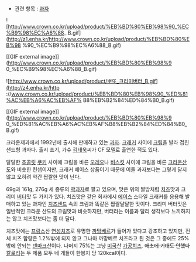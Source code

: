   * 관련 항목 : [과자](%EA%B3%BC%EC%9E%90.md)  

![http://www.crown.co.kr/upload/product/%EB%BD%80%EB%98%90_%EC%B9%98%EC%A6%88_
B.gif](http://z1.enha.kr/http://www.crown.co.kr/upload/product/%EB%BD%80%EB%98
%90_%EC%B9%98%EC%A6%88_B.gif)

[[GIF external image]](http://www.crown.co.kr/upload/product/%EB%BD%80%EB%98%9
0_%EC%B9%98%EC%A6%88_B.gif)

![http://www.crown.co.kr/upload/product/뽀또_크리미버터_B.gif](http://z4.enha.kr/http
://www.crown.co.kr/upload/product/%EB%BD%80%EB%98%90_%ED%81%AC%EB%A6%AC%EB%AF%
B8%EB%B2%84%ED%84%B0_B.gif)

[[GIF external image]](http://www.crown.co.kr/upload/product/%EB%BD%80%EB%98%9
0_%ED%81%AC%EB%A6%AC%EB%AF%B8%EB%B2%84%ED%84%B0_B.gif)

  
크라운제과에서 1992년에 출시해 판매하고 있는 [과자](%EA%B3%BC%EC%9E%90.md).
[크래커](%ED%81%AC%EB%9E%98%EC%BB%A4.md) 사이에 [크림](%ED%81%AC%EB%A6%BC.md)을
발라 겹친 샌드형 과자다. 출시 초기, 가수 [김태욱](%EA%B9%80%ED%83%9C%EC%9A%B1.md)씨가 CF 모델로 출연한
적도 있다.

달달한 [초콜릿](%EC%B4%88%EC%BD%9C%EB%A6%BF.md) [쿠키](%EC%BF%A0%ED%82%A4.md)
사이에 크림을 바른 [오레오](%EC%98%A4%EB%A0%88%EC%98%A4.md)나
[비스킷](%EB%B9%84%EC%8A%A4%ED%82%B7.md) 사이에 크림을 바른 [크라운산도](%ED%81%AC%EB%9D%BC%EC%9A%B4%20%EC%82%B0%EB%8F%84.md)와 비슷한 컨셉이지만, 크래커
베이스 상품이기 때문에 이들 과자보다는 그렇게 달지 않고 오히려 약간 짭짤한 맛이 난다.

69g과 161g, 276g 세 종류의 [곽과자](%EA%B3%BD%EA%B3%BC%EC%9E%90.md)로 팔고 있으며, 맛은 위의
짤방처럼 [치즈](%EC%B9%98%EC%A6%88.md)맛과 크리미 [버터](%EB%B2%84%ED%84%B0.md)맛 두
가지가 있다. 치즈맛은 같은 회사에서
[에이스](%EC%97%90%EC%9D%B4%EC%8A%A4%28%EA%B3%BC%EC%9E%90%29.md) 스타일 크래커를 응용해
발매하고 있는 과자인 [치즈샌드](%EC%B9%98%EC%A6%88%EC%83%8C%EB%93%9C.md) 속의 크림과 똑같은
짭짤달달한 맛이다. 크리미 버터맛은 일반적인 크라운 산도의 크림맛과 비슷하지만, 버터라는 이름과 달리 생각보다 느끼하지는 않고 치즈맛보다는
좀 더 달다.

치즈맛에는 [프랑스](%ED%94%84%EB%9E%91%EC%8A%A4.md)산 [연성치즈](%ED%9D%B0%20%EA%B3%B0%ED%8C%A1%EC%9D%B4%20%ED%95%80%20%EC%97%B0%EC%84%B1%EC%B9%98%EC%A6%88.md)로
유명한 [까망베르](%EA%B9%8C%EB%A7%9D%EB%B2%A0%EB%A5%B4.md)가 들어가 있다고 강조하고 있지만, 전체
치즈 함량은 1.2%밖에 되지 않고 그나마 까망베르 치즈라고 된 것은 그 중에도 25%밖에 안되는
[덴마크](%EB%8D%B4%EB%A7%88%ED%81%AC.md)산이다. 나머지 75%는 그냥
[미국](%EB%AF%B8%EA%B5%AD.md)산
[가공치즈](%EA%B0%80%EA%B3%B5%EC%B9%98%EC%A6%88.md). <del>애초에 기대도 안했다</del>
[칼로리](%EC%B9%BC%EB%A1%9C%EB%A6%AC.md)는 두 제품 모두 네 개들이 한봉지 당 120kcal이다.  

